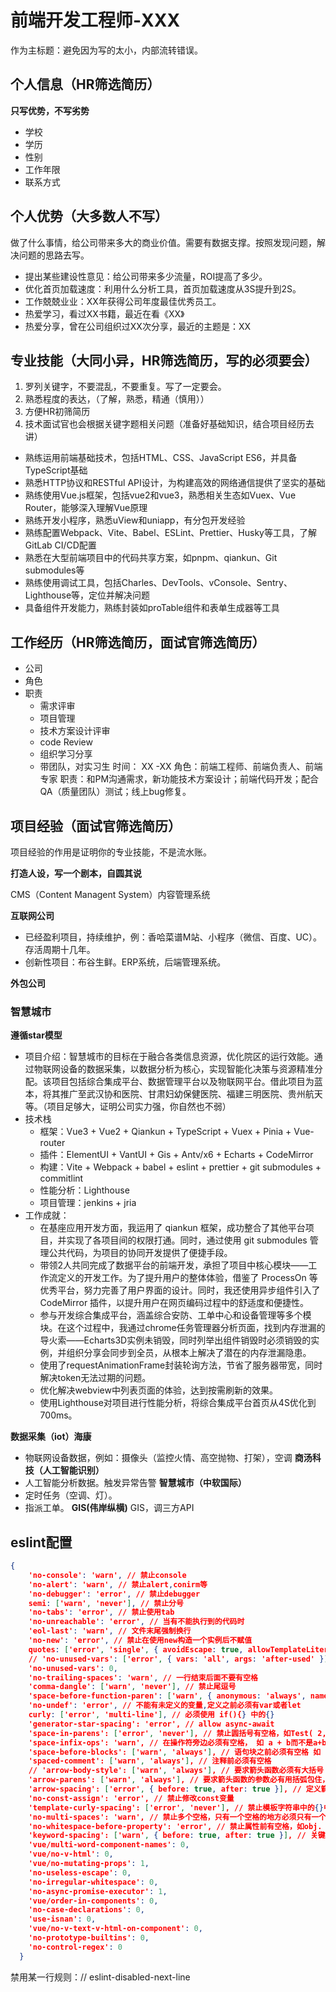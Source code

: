 # 前端开发工程师-XXX
  作为主标题：避免因为写的太小，内部流转错误。

## 个人信息（HR筛选简历）
**只写优势，不写劣势**
- 学校
- 学历
- 性别
- 工作年限
- 联系方式

## 个人优势（大多数人不写）
  做了什么事情，给公司带来多大的商业价值。需要有数据支撑。按照发现问题，解决问题的思路去写。
  - 提出某些建设性意见：给公司带来多少流量，ROI提高了多少。
  - 优化首页加载速度：利用什么分析工具，首页加载速度从3S提升到2S。
  - 工作兢兢业业：XX年获得公司年度最佳优秀员工。
  - 热爱学习，看过XX书籍，最近在看《XX》
  - 热爱分享，曾在公司组织过XX次分享，最近的主题是：XX
  

## 专业技能（大同小异，HR筛选简历，写的必须要会）
  1. 罗列关键字，不要混乱，不要重复。写了一定要会。
  1. 熟悉程度的表达，（了解，熟悉，精通（慎用））
  2. 方便HR初筛简历
  3. 技术面试官也会根据关键字题相关问题（准备好基础知识，结合项目经历去讲）
   
  - 熟练运用前端基础技术，包括HTML、CSS、JavaScript ES6，并具备TypeScript基础
  - 熟悉HTTP协议和RESTful API设计，为构建高效的网络通信提供了坚实的基础
  - 熟练使用Vue.js框架，包括vue2和vue3，熟悉相关生态如Vuex、Vue Router，能够深入理解Vue原理
  - 熟练开发小程序，熟悉uView和uniapp，有分包开发经验
  - 熟练配置Webpack、Vite、Babel、ESLint、Prettier、Husky等工具，了解GitLab CI/CD配置
  - 熟悉在大型前端项目中的代码共享方案，如pnpm、qiankun、Git submodules等
  - 熟练使用调试工具，包括Charles、DevTools、vConsole、Sentry、Lighthouse等，定位并解决问题
  - 具备组件开发能力，熟练封装如proTable组件和表单生成器等工具

## 工作经历（HR筛选简历，面试官筛选简历）
 - 公司
 - 角色
 - 职责
   - 需求评审
   - 项目管理
   - 技术方案设计评审
   - code Review
   - 组织学习分享
   - 带团队，对实习生
  时间： XX -XX
  角色：前端工程师、前端负责人、前端专家
  职责：和PM沟通需求，新功能技术方案设计；前端代码开发；配合QA（质量团队）测试；线上bug修复。

## 项目经验（面试官筛选简历）
项目经验的作用是证明你的专业技能，不是流水账。

**打造人设，写一个剧本，自圆其说**

CMS（Content Managent System）内容管理系统

**互联网公司**
- 已经盈利项目，持续维护，例：香哈菜谱M站、小程序（微信、百度、UC）。存活周期十几年。
- 创新性项目：布谷生鲜。ERP系统，后端管理系统。

**外包公司**



### 智慧城市
**遵循star模型**
- 项目介绍：智慧城市的目标在于融合各类信息资源，优化院区的运行效能。通过物联网设备的数据采集，以数据分析为核心，实现智能化决策与资源精准分配。该项目包括综合集成平台、数据管理平台以及物联网平台。借此项目为蓝本，将其推广至武汉协和医院、甘肃妇幼保健医院、福建三明医院、贵州航天等。（项目足够大，证明公司实力强，你自然也不弱）
- 技术栈
  - 框架：Vue3 + Vue2 + Qiankun + TypeScript + Vuex + Pinia + Vue-router
  - 插件：ElementUI + VantUI + Gis + Antv/x6 + Echarts + CodeMirror
  - 构建：Vite + Webpack + babel + eslint + prettier + git submodules  + commitlint
  - 性能分析：Lighthouse
  - 项目管理：jenkins + jria
- 工作成就：
  - 在基座应用开发方面，我运用了 qiankun 框架，成功整合了其他平台项目，并实现了各项目间的权限打通。同时，通过使用 git submodules 管理公共代码，为项目的协同开发提供了便捷手段。
  - 带领2人共同完成了数据平台的前端开发，承担了项目中核心模块——工作流定义的开发工作。为了提升用户的整体体验，借鉴了 ProcessOn 等优秀平台，努力完善了用户界面的设计。同时，我还使用异步组件引入了 CodeMirror 插件，以提升用户在网页编码过程中的舒适度和便捷性。
  - 参与开发综合集成平台，涵盖综合安防、工单中心和设备管理等多个模块。在这个过程中，我通过chrome任务管理器分析页面，找到内存泄漏的导火索——Echarts3D实例未销毁，同时列举出组件销毁时必须销毁的实例，并组织分享会同步到全员，从根本上解决了潜在的内存泄漏隐患。
  - 使用了requestAnimationFrame封装轮询方法，节省了服务器带宽，同时解决token无法过期的问题。
  - 优化解决webview中列表页面的体验，达到按需刷新的效果。
  - 使用Lighthouse对项目进行性能分析，将综合集成平台首页从4S优化到700ms。

**数据采集（iot）海康**
  - 物联网设备数据，例如：摄像头（监控火情、高空抛物、打架），空调
**商汤科技（人工智能识别）**
  - 人工智能分析数据。触发异常告警
**智慧城市（中软国际）**
  - 定时任务（空调、灯）。
  - 指派工单。
**GIS(伟岸纵横)**
  GIS，调三方API

## eslint配置
```json
{
    'no-console': 'warn', // 禁止console
    'no-alert': 'warn', // 禁止alert,conirm等
    'no-debugger': 'error', // 禁止debugger
    semi: ['warn', 'never'], // 禁止分号
    'no-tabs': 'error', // 禁止使用tab
    'no-unreachable': 'error', // 当有不能执行到的代码时
    'eol-last': 'warn', // 文件末尾强制换行
    'no-new': 'error', // 禁止在使用new构造一个实例后不赋值
    quotes: ['error', 'single', { avoidEscape: true, allowTemplateLiterals: true }], // 引号类型 `` "" ''
    // 'no-unused-vars': ['error', { vars: 'all', args: 'after-used' }], // 不能有声明后未被使用的变量
    'no-unused-vars': 0,
    'no-trailing-spaces': 'warn', // 一行结束后面不要有空格
    'comma-dangle': ['warn', 'never'], // 禁止尾逗号
    'space-before-function-paren': ['warn', { anonymous: 'always', named: 'never', asyncArrow: 'always' }], // 函数定义时括号前面要不要有空格
    'no-undef': 'error', // 不能有未定义的变量,定义之前必须有var或者let
    curly: ['error', 'multi-line'], // 必须使用 if(){} 中的{}
    'generator-star-spacing': 'error', // allow async-await
    'space-in-parens': ['error', 'never'], // 禁止圆括号有空格，如Test( 2, 3 )
    'space-infix-ops': 'warn', // 在操作符旁边必须有空格， 如 a + b而不是a+b
    'space-before-blocks': ['warn', 'always'], // 语句块之前必须有空格 如 ) {}
    'spaced-comment': ['warn', 'always'], // 注释前必须有空格
    // 'arrow-body-style': ['warn', 'always'], // 要求箭头函数必须有大括号 如 a => {}
    'arrow-parens': ['warn', 'always'], // 要求箭头函数的参数必有用括弧包住，如(a) =>{}
    'arrow-spacing': ['error', { before: true, after: true }], // 定义箭头函数的箭头前后都必须有空格
    'no-const-assign': 'error', // 禁止修改const变量
    'template-curly-spacing': ['error', 'never'], // 禁止模板字符串中的{}中的变量出现空格，如以下错误`${ a }`
    'no-multi-spaces': 'warn', // 禁止多个空格，只有一个空格的地方必须只有一个
    'no-whitespace-before-property': 'error', // 禁止属性前有空格，如obj. a
    'keyword-spacing': ['warn', { before: true, after: true }], // 关键字前后必须有空格 如 } else {
    'vue/multi-word-component-names': 0,
    'vue/no-v-html': 0,
    'vue/no-mutating-props': 1,
    'no-useless-escape': 0,
    'no-irregular-whitespace': 0,
    'no-async-promise-executor': 1,
    'vue/order-in-components': 0,
    'no-case-declarations': 0,
    'use-isnan': 0,
    'vue/no-v-text-v-html-on-component': 0,
    'no-prototype-builtins': 0,
    'no-control-regex': 0
  }
```

禁用某一行规则：// eslint-disabled-next-line

  
